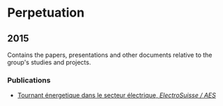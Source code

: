 # Perpetuation
## 2015
Contains the papers, presentations and other documents relative to the group's studies and projects.

### Publications

* [Tournant énergetique dans le secteur électrique, *ElectroSuisse / AES*](https://github.com/GeeeHesso/Perpetuation/tree/master/2015/Papers/Tournant_energetique_dans_le_secteur_electrique)


